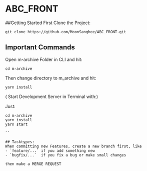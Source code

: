 # ABC_FRONT

##Getting Started
First Clone the Project:
```
git clone https://github.com/MoonSanghee/ABC_FRONT.git
```

## Important Commands

Open m-archive Folder in CLI and hit:
```
cd m-archive
```
Then change directory to m_archive and hit:
```
yarn install
```

( Start Development Server
in Terminal with:)

Just: 
```
cd m-archive 
yarn install 
yarn start

``

## Tasktypes:
When committing new Features, create a new branch first, like
- `feature/...` if you add something new
- `bugfix/...`  if you fix a bug or make small changes

then make a MERGE REQUEST




